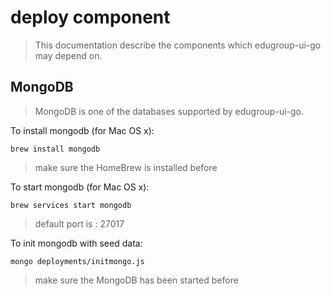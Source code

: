 # deploy component

> This documentation describe the components which edugroup-ui-go may depend on.

## MongoDB

> MongoDB is one of the databases supported by edugroup-ui-go.

To install mongodb (for Mac OS x):

    brew install mongodb

> make sure the HomeBrew is installed before

To start mongodb (for Mac OS x):

    brew services start mongodb

> default port is : 27017

To init mongodb with seed data:

    mongo deployments/initmongo.js

> make sure the MongoDB has been started before